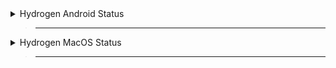 <!-- SVGs for Status -->
[Working]: https://raw.githubusercontent.com/FRX397/GitHub-Markdown/main/blockquotes/badge/dark-theme/working.svg

[Not Working]: https://raw.githubusercontent.com/FRX397/GitHub-Markdown/main/blockquotes/badge/dark-theme/Nw.svg

<details>
 <summary>Hydrogen Android Status</summary>


> ___

> ![Not Working]

</details>

> ___

<details>
 <summary>Hydrogen MacOS Status</summary>


> ___

> ![Not Working]

</details>

> ___ 
